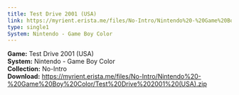 ```yaml
---
title: Test Drive 2001 (USA)
link: https://myrient.erista.me/files/No-Intro/Nintendo%20-%20Game%20Boy%20Color/Test%20Drive%202001%20(USA).zip
type: single1
System: Nintendo - Game Boy Color
---
```

<b>Game:</b> Test Drive 2001 (USA)<br>
<b>System:</b> Nintendo - Game Boy Color<br>
<b>Collection:</b> No-Intro<br>
<b>Download:</b> https://myrient.erista.me/files/No-Intro/Nintendo%20-%20Game%20Boy%20Color/Test%20Drive%202001%20(USA).zip